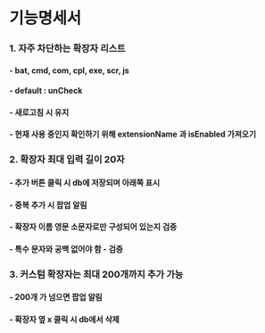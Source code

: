 # 기능명세서
### 1. 자주 차단하는 확장자 리스트
#### - bat, cmd, com, cpl, exe, scr, js
#### - default : unCheck
#### - 새로고침 시 유지
#### - 현재 사용 중인지 확인하기 위해 extensionName 과 isEnabled 가져오기

### 2. 확장자 최대 입력 길이 20자
#### - 추가 버튼 클릭 시 db에 저장되며 아래쪽 표시
#### - 중복 추가 시 팝업 알림
#### - 확장자 이름 영문 소문자로만 구성되어 있는지 검증
#### - 특수 문자와 공백 없어야 함 - 검증


### 3. 커스텀 확장자는 최대 200개까지 추가 가능
#### - 200개 가 넘으면 팝업 알림
#### - 확장자 옆 x 클릭 시 db에서 삭제

